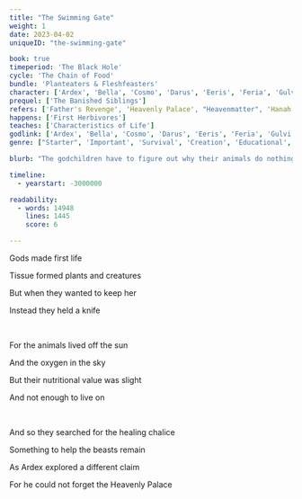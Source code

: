 ```yaml
---
title: "The Swimming Gate"
weight: 1
date: 2023-04-02
uniqueID: "the-swimming-gate"

book: true
timeperiod: 'The Black Hole'
cycle: 'The Chain of Food'
bundle: 'Planteaters & Fleshfeasters'
character: ['Ardex', 'Bella', 'Cosmo', 'Darus', 'Eeris', 'Feria', 'Gulvi', 'Hanah']
prequel: ['The Banished Siblings']
refers: ['Father's Revenge', 'Heavenly Palace', "Heavenmatter", 'Hanah's Heavenportal', 'Firering', 'Heavenly Flowers of Eeris', 'Windgustwing', "Throne of Tomorrow", "Zyme", "Dalas", "Flamefeaster", "Hespryhound", "Book of Meaning", "Fartherwater", "Soulsplitters", "Midterrasea", "Mayfill", "Dayriver"]
happens: ['First Herbivores']
teaches: ['Characteristics of Life']
godlink: ['Ardex', 'Bella', 'Cosmo', 'Darus', 'Eeris', 'Feria', 'Gulvi', 'Hanah']
genre: ["Starter", 'Important', 'Survival', 'Creation', 'Educational', 'Family', 'Gods', 'Dialogue', "Biology"]

blurb: "The godchildren have to figure out why their animals do nothing and go extinct. But a mysterious power works against them and tempts Ardex with a devious promise: a way to get back home."

timeline:
  - yearstart: -3000000

readability:
  - words: 14948
    lines: 1445
    score: 6

---
```


Gods made first life

Tissue formed plants and creatures

But when they wanted to keep her

Instead they held a knife

&nbsp;

For the animals lived off the sun

And the oxygen in the sky

But their nutritional value was slight

And not enough to live on

&nbsp;

And so they searched for the healing chalice

Something to help the beasts remain

As Ardex explored a different claim

For he could not forget the Heavenly Palace